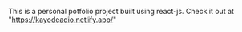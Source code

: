 This is a personal potfolio project built using react-js.
Check it out at "https://kayodeadio.netlify.app/"

